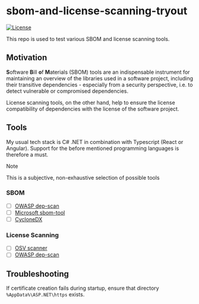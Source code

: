# sbom-and-license-scanning-tryout

[![License](https://img.shields.io/badge/license-Apache%20License%202.0-blue.svg)](https://github.com/rufer7/sbom-and-license-scanning-tryout/blob/main/LICENSE)

This repo is used to test various SBOM and license scanning tools.

## Motivation

**S**oftware **B**ill **o**f **M**aterials (SBOM) tools are an indispensable instrument for maintaining an overview of the libraries used in a software project, including their transitive dependencies - especially from a security perspective, i.e. to detect vulnerable or compromised dependencies.

License scanning tools, on the other hand, help to ensure the license compatibility of dependencies with the license of the software project.

## Tools

My usual tech stack is C# .NET in combination with Typescript (React or Angular). Support for the before mentioned programming languages is therefore a must.

> [!NOTE]  
> This is a subjective, non-exhaustive selection of possible tools

### SBOM

- [ ] [OWASP dep-scan](https://owasp.org/www-project-dep-scan/)
- [ ] [Microsoft sbom-tool](https://github.com/microsoft/sbom-tool)
- [ ] [CycloneDX](https://cyclonedx.org/)

### License Scanning

- [ ] [OSV scanner](https://google.github.io/osv-scanner/experimental/license-scanning/)
- [ ] [OWASP dep-scan](https://owasp.org/www-project-dep-scan/) 

## Troubleshooting

If certificate creation fails during startup, ensure that directory `%AppData%\ASP.NET\https` exists.
